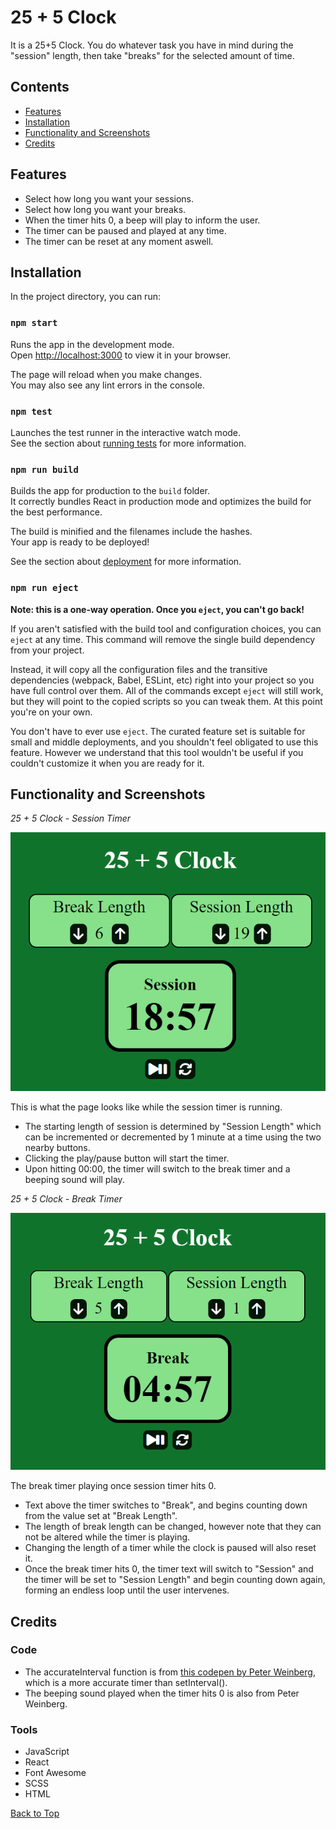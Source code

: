 # 25 + 5 Clock

It is a 25+5 Clock. You do whatever task you have in mind during the "session" length, then take "breaks" for the selected amount of time.

## Contents

- [Features](#features)
- [Installation](#installation)
- [Functionality and Screenshots](#functionality-and-screenshots)
- [Credits](#credits)

## Features

- Select how long you want your sessions.
- Select how long you want your breaks.
- When the timer hits 0, a beep will play to inform the user.
- The timer can be paused and played at any time.
- The timer can be reset at any moment aswell.

## Installation

In the project directory, you can run:

### `npm start`

Runs the app in the development mode.\
Open [http://localhost:3000](http://localhost:3000) to view it in your browser.

The page will reload when you make changes.\
You may also see any lint errors in the console.

### `npm test`

Launches the test runner in the interactive watch mode.\
See the section about [running tests](https://facebook.github.io/create-react-app/docs/running-tests) for more information.

### `npm run build`

Builds the app for production to the `build` folder.\
It correctly bundles React in production mode and optimizes the build for the best performance.

The build is minified and the filenames include the hashes.\
Your app is ready to be deployed!

See the section about [deployment](https://facebook.github.io/create-react-app/docs/deployment) for more information.

### `npm run eject`

**Note: this is a one-way operation. Once you `eject`, you can't go back!**

If you aren't satisfied with the build tool and configuration choices, you can `eject` at any time. This command will remove the single build dependency from your project.

Instead, it will copy all the configuration files and the transitive dependencies (webpack, Babel, ESLint, etc) right into your project so you have full control over them. All of the commands except `eject` will still work, but they will point to the copied scripts so you can tweak them. At this point you're on your own.

You don't have to ever use `eject`. The curated feature set is suitable for small and middle deployments, and you shouldn't feel obligated to use this feature. However we understand that this tool wouldn't be useful if you couldn't customize it when you are ready for it.

## Functionality and Screenshots

*25 + 5 Clock - Session Timer*

![session timer](./docs/readme/sessiontimerPicture.png)

This is what the page looks like while the session timer is running.
- The starting length of session is determined by "Session Length" which can be incremented or decremented by 1 minute at a time using the two nearby buttons.
- Clicking the play/pause button will start the timer.
- Upon hitting 00:00, the timer will switch to the break timer and a beeping sound will play.

*25 + 5 Clock - Break Timer*

![break timer](./docs/readme/breaktimerPicture.png)

The break timer playing once session timer hits 0.
- Text above the timer switches to "Break", and begins counting down from the value set at "Break Length".
- The length of break length can be changed, however note that they can not be altered while the timer is playing.
- Changing the length of a timer while the clock is paused will also reset it.
- Once the break timer hits 0, the timer text will switch to "Session" and the timer will be set to "Session Length" and begin counting down again, forming an endless loop until the user intervenes.

## Credits

### Code

- The accurateInterval function is from [this codepen by Peter Weinberg](https://codepen.io/no_stack_dub_sack/pen/VKJGKd), which is a more accurate timer than setInterval().
- The beeping sound played when the timer hits 0 is also from Peter Weinberg.

### Tools

- JavaScript
- React
- Font Awesome
- SCSS
- HTML

[Back to Top](#contents)
